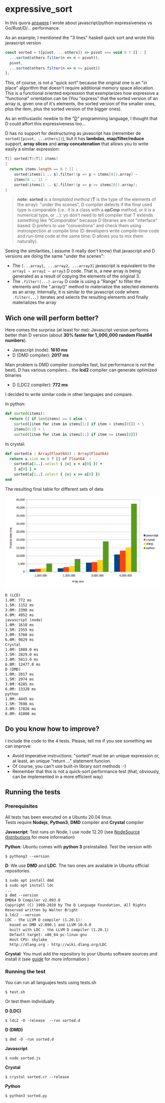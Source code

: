 # expressive_sort

In this quora [answere](https://es.quora.com/Por-qu%C3%A9-la-mayor%C3%ADa-de-los-desarrolladores-estudian-solo-lenguajes-muy-simples-como-JavaScript-y-Python-en-lugar-de-aprender-un-lenguaje-verdadero-como-C-2/answer/Antonio-Cabrera-52) I wrote about javascript/python expressiveness vs Go/Rust/D/... performance.

As an example, I mentioned the "3 lines" haskell quick sort and wrote this javascript version

```javascript
const sorted = ([pivot, ...others]) => pivot === void 0 ? [] : [
  ...sorted(others.filter(n => n < pivot)),
  pivot,
  ...sorted(others.filter(n => n >= pivot))
];
```

This, of course, is not a "quick sort" because the original one is an "in place" algorithm that doesn't require additional memory space allocation.  This is a functional oriented expression that exemplarizes how expressive a "functional" orientation can be (You "express" that the sorted version of an array is, given one of it's elements, the sorted version of the smaller ones, plus the item, plus the sorted version of the bigger ones).

As an enthusiastic newbie to the "[D](https://dlang.org)" programming language, I thought that D could affort this expressiveness too...

D has no support for destructuring as javascript has (remember de ```sorted([pivot, ...others])```), but it has **lambdas**, **map/filter/reduce** support, **array slices** and **array concatenation** that allows you to write easily a similar expression:

```d
T[] sorted(T)(T[] items)
{
  return items.length == 0 ? [] : 
    sorted(items[1 .. $].filter!(p => p < items[0]).array) ~ 
    items[0 .. 1] ~ 
    sorted(items[1 .. $].filter!(p => p >= items[0]).array);
}
```

> **note**: **sorted** is a *templated method* (**T** is the type of the elements of the array): "under the scenes", D compiler detects if the final used type is comparable (i.e.:  it is a class with a **opCmp** method, or it is a numerical type, or ...):  yo don't need to tell compiler that T extends something like *"IComparable"* because D libraries are not "interface" based:  D prefers to use "conventions" and check them using instrospection at compile time (D developers write compile-time code and run-time code at the same time:  D allows you to mix them naturally).

Seeing the similarities, I assume (I really don't know) that javascript and D versions are doing the same "under the scenes":

* The ```[...array1, ...array2, ...array3]``` javascript is equivalent to the ```array1 ~ array2 ~ array3``` D code.  That is, a new array is being generated as a result of copying the elements of the original 3.
* The ```.filter!(...).array``` D code is using a "Range" to filter the elements and the ".array()" method to materialize the selected elements as an array.  Internally, it is similar to the javascript code where ```.filter(...)``` iterates and selects the resulting elements and finally materializes the array

## Wich one will perform better?

Here comes the surprise (at least for me):  Javascript version performs better than D version (about **30% faster for 1_000_000 random Float64 numbers**).

* Javascript (node):  **1610 ms**
* D (DMD compiler):  **2017 ms**

Main problem is DMD compiler (compiles fast, but performance is not the best).  D has various compilers... the **lcd2** compiler can generate optimized binaries

* D (LDC2 compiler):  **772 ms**


I decided to write similar code in other languajes and compare.

In python:

```python
def sorted(items):
  return [] if len(items) == 0 else \
    sorted([item for item in items[1:] if item < items[0]]) + \
    items[0:1] + \
    sorted([item for item in items[1:] if item >= items[0]])
```

In crystal:

```ruby
def sorted(a : Array(Float64)) : Array(Float64)
  return a.size == 0 ? [] of Float64  :
    sorted(a[1..].select { |x| x < a[0] }) +
    [ a[0] ] +
    sorted(a[1..].select { |x| x >= a[0] })
end
```

The resulting final table for different sets of data

![Process time](assets/process_time_graph.png)

```
D (LCD)
1.0M: 772 ms
1.5M: 1152 ms
3.0M: 2398 ms
6.0M: 4952 ms
javascript (node)
1.0M: 1610 ms
1.5M: 2355 ms
3.0M: 5760 ms
6.0M: 9829 ms
Crystal
1.0M: 1888.0 ms
1.5M: 2829.0 ms
3.0M: 5813.0 ms
6.0M: 12477.0 ms
D (DMD)
1.0M: 2017 ms
1.5M: 2974 ms
3.0M: 6285 ms
6.0M: 13328 ms
python
1.0M: 4445 ms
1.5M: 7698 ms
3.0M: 17826 ms
6.0M: 41000 ms

```
## Do you know how to improve?
I include the code to the 4 tests.  Please, tell me if you see something we can improve:
* Avoid imperative instructions:  "sorted" must be an unique expression or, at least, an unique "return ..." statement funcion.  
* Of course, you can't use built-in library sort methods :-)
* Remember that this is not a quick-sort performance test (that, obviously, can be implemented in a more efficient way)


## Running the tests

### Prerequisites

All tests has been executed on a Ubuntu 20.04 linux.  
Tests require **Nodejs**, **Python3**, **DMD** compiler and **Crystal** compiler

**Javascript**:  Test runs on Node, I use node 12.20 (see [NodeSource distributions](https://github.com/nodesource/distributions/blob/master/README.md) for more information)

**Python**:  Ubuntu comes with **python 3** preinstalled.  Test the version with
```shell
$ pythong3 --version
```
**D**:  We use **DMD** and **LDC**. The two ones are available in Ubuntu official repositories.
```shell
$ sudo apt install dmd
$ sudo apt install ldc
...
$ dmd --version
DMD64 D Compiler v2.093.0
Copyright (C) 1999-2020 by The D Language Foundation, All Rights Reserved written by Walter Bright
$ ldc2 --version
LDC - the LLVM D compiler (1.20.1):
  based on DMD v2.090.1 and LLVM 10.0.0
  built with LDC - the LLVM D compiler (1.20.1)
  Default target: x86_64-pc-linux-gnu
  Host CPU: skylake
  http://dlang.org - http://wiki.dlang.org/LDC
```

**Crystal**: You must add the repository to your Ubuntu software sources and install it  (see [guide](https://crystal-lang.org/install/on_ubuntu/) for more information )

### Running the test

You can run all languajes tests using tests.sh

```shell
$ test.sh
```

Or test them individually

**D (LDC)**
```shell
$ ldc2 -O -release  --run sorted.d 
```
**D (DMD)**
```shell
$ dmd -O -run sorted.d
```
**Javascript**
```shell
$ node sorted.js
```
**Crystal**
```shell
$ crystal sorted.cr --release
```
**Python**
```shell
$ python3 sorted.py
```
